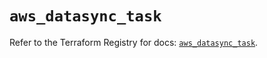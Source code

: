 # `aws_datasync_task`

Refer to the Terraform Registry for docs: [`aws_datasync_task`](https://registry.terraform.io/providers/hashicorp/aws/6.11.0/docs/resources/datasync_task).
